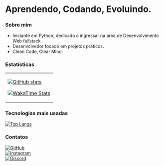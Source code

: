 # Aprendendo, Codando, Evoluindo.

### Sobre mim  
- Iniciante em Python, dedicado a ingressar na área de Desenvolvimento Web fullstack.  
- Desenvolvedor focado em projetos práticos.  
- Clean Code, Clear Mind.

### Estatísticas

<table>
  <tr>
    <td>

[![GitHub stats](https://github-readme-stats.vercel.app/api?username=jxxxhxvcks&show_icons=true&theme=light&hide_title=true&hide_border=true&text_color=000000&icon_color=000000)](https://github.com/jxxxhxvcks)

[![WakaTime Stats](https://github-readme-stats.vercel.app/api/wakatime?username=jxxxhxvcks&theme=light&hide_border=true&text_color=000000)](https://wakatime.com/@lywsmic)

  </tr>
</table>


### Tecnologias mais usadas

[![Top Langs](https://github-readme-stats.vercel.app/api/top-langs/?username=jxxxhxvcks&layout=compact&theme=light&hide_border=true&text_color=000000)](https://github.com/jxxxhxvcks)

### Contatos  

[![GitHub](https://img.shields.io/badge/github-%23FFFFFF.svg?style=for-the-badge&logo=github&logoColor=000000&color=FFFFFF)](https://github.com/jxxxhxvcks)  
[![Instagram](https://img.shields.io/badge/instagram-%23FFFFFF.svg?style=for-the-badge&logo=instagram&logoColor=000000&color=FFFFFF)](https://instagram.com/joaocoding)  
[![Discord](https://img.shields.io/badge/discord-%23FFFFFF.svg?style=for-the-badge&logo=discord&logoColor=000000&color=FFFFFF)](https://discordapp.com/users/1189986362619859074)
